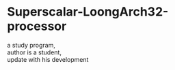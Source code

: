 # Superscalar-LoongArch32-processor

a study program,  
author is a student,  
update with his development
